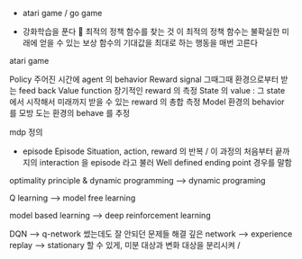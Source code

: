 * atari game / go game

* 강화학습을 푼다  최적의 정책 함수를 찾는 것
이 최적의 정책 함수는 불확실한 미래에 얻을 수 있는 보상 함수의 기대값을 최대로 하는 행동을 매번 고른다

atari game

Policy
주어진 시간에 agent 의 behavior
Reward signal
그때그때 환경으로부터 받는 feed back
Value function
장기적인 reward 의 측정
State 의 value : 그 state 에서 시작해서 미래까지 받을 수 있는 reward 의 총합 측정
Model
환경의 behavior 를 모방 도는 환경의 behave 를 추정


mdp 정의

* episode
	Episode
Situation, action, reward 의 반복 / 
이 과정의 처음부터 끝까지의 interaction 을 episode 라고 불러
Well defined ending point 경우를 말함

optimality principle & dynamic programming
 --> dynamic programing

Q learning
--> model free learning


model based learning
--> deep reinforcement learning

DQN
--> q-network 썼는데도 잘 안되던 문제들 해결
깊은 network 
--> experience replay
--> stationary 할 수 있게, 미분 대상과 변화 대상을 분리시켜 / 

